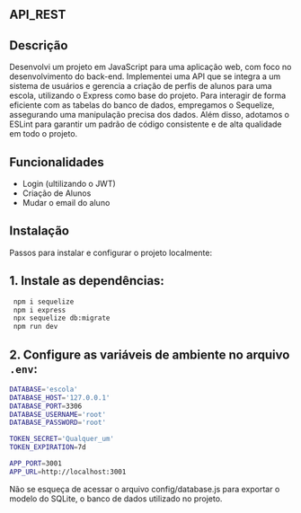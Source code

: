 ## API_REST

## Descrição
Desenvolvi um projeto em JavaScript para uma aplicação web, com foco no desenvolvimento do back-end. Implementei uma API que se integra a um sistema de usuários e gerencia a criação de perfis de alunos para uma escola, utilizando o Express como base do projeto. Para interagir de forma eficiente com as tabelas do banco de dados, empregamos o Sequelize, assegurando uma manipulação precisa dos dados. Além disso, adotamos o ESLint para garantir um padrão de código consistente e de alta qualidade em todo o projeto.


## Funcionalidades
- Login (ultilizando o JWT)
- Criação de Alunos
- Mudar o email do aluno


## Instalação
Passos para instalar e configurar o projeto localmente:

## 1. Instale as dependências:
   ```sh
    npm i sequelize
    npm i express
    npx sequelize db:migrate
    npm run dev
   ```
## 2. Configure as variáveis de ambiente no arquivo `.env`:
   ```sh
DATABASE='escola'
DATABASE_HOST='127.0.0.1'
DATABASE_PORT=3306
DATABASE_USERNAME='root'
DATABASE_PASSWORD='root'

TOKEN_SECRET='Qualquer_um'
TOKEN_EXPIRATION=7d

APP_PORT=3001
APP_URL=http://localhost:3001

   ```
Não se esqueça de acessar o arquivo config/database.js para exportar o modelo do SQLite, o banco de dados utilizado no projeto.
